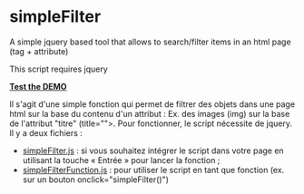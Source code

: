 # simpleFilter
A simple jquery based tool that allows to search/filter items in an html page (tag + attribute)

This script requires jquery

**[Test the DEMO](https://skylab.inha.fr/simpleFilter/)**

Il s'agit d'une simple fonction qui permet de filtrer des objets dans une page html sur la base du contenu d'un attribut :
Ex. des images (img) sur la base de l'attribut "titre" (title="">.
Pour fonctionner, le script nécessite de jquery.
Il y a deux fichiers :
- [simpleFilter.js](https://github.com/INHAParis/simpleFilter/blob/master/js/simpleFilter.js) : si vous souhaitez intégrer le script dans votre page en utilisant la touche « Entrée » pour lancer la fonction ;
- [simpleFilterFunction.js](https://github.com/INHAParis/simpleFilter/blob/master/js/simpleFilterFunction.js) : pour utiliser le script en tant que fonction (ex. sur un bouton onclick="simpleFilter()")
